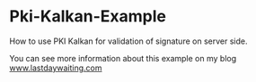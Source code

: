 # Pki-Kalkan-Example
How to use PKI Kalkan  for validation of signature on server side. 

You can see more information about this example on my blog www.lastdaywaiting.com

